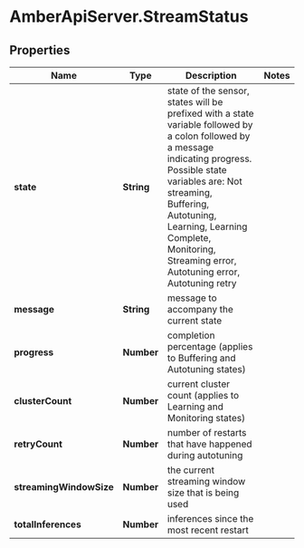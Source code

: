 # AmberApiServer.StreamStatus

## Properties
Name | Type | Description | Notes
------------ | ------------- | ------------- | -------------
**state** | **String** | state of the sensor, states will be prefixed with a state variable  followed by a colon followed by a message indicating progress.  Possible state variables  are: Not streaming, Buffering, Autotuning, Learning, Learning Complete, Monitoring,  Streaming error,  Autotuning error, Autotuning retry | 
**message** | **String** | message to accompany the current state | 
**progress** | **Number** | completion percentage (applies to Buffering and Autotuning states) | 
**clusterCount** | **Number** | current cluster count (applies to Learning and Monitoring states) | 
**retryCount** | **Number** | number of restarts that have happened during autotuning | 
**streamingWindowSize** | **Number** | the current streaming window size that is being used | 
**totalInferences** | **Number** | inferences since the most recent restart | 
